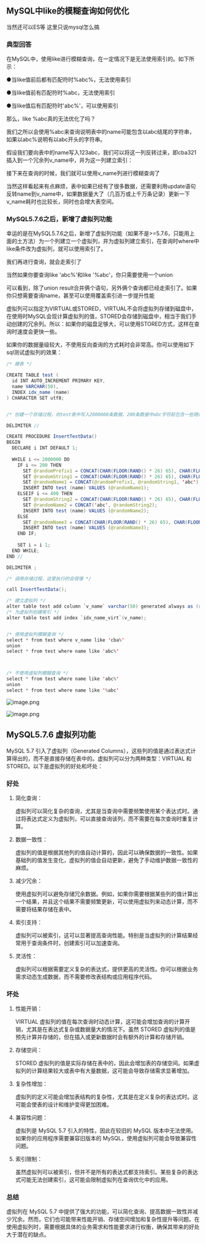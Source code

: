 ## MySQL中like的模糊查询如何优化

当然还可以ES等 这里只说mysql怎么搞

### 典型回答

在MySQL中，使用like进行模糊查询，在一定情况下是无法使用索引的。如下所示：

●当like值前后都有匹配符时%abc%，无法使用索引

●当like值前有匹配符时%abc，无法使用索引

●当like值后有匹配符时'abc%'，可以使用索引

那么，like %abc真的无法优化了吗？

我们之所以会使用%abc来查询说明表中的name可能包含以abc结尾的字符串，如果以abc%说明有以abc开头的字符串。

假设我们要向表中的name写入123abc，我们可以将这一列反转过来，即cba321插入到一个冗余列v\_name中，并为这一列建立索引：

接下来在查询的时候，我们就可以使用v\_name列进行模糊查询了

当然这样看起来有点麻烦，表中如果已经有了很多数据，还需要利用update语句反转name到v\_name中，如果数据量大了（几百万或上千万条记录）更新一下v\_name耗时也比较长，同时也会增大表空间。

### MySQL5.7.6之后，新增了虚拟列功能

幸运的是在MySQL5.7.6之后，新增了虚拟列功能（如果不是>=5.7.6，只能用上面的土方法）为一个列建立一个虚拟列，并为虚拟列建立索引，在查询时where中like条件改为虚拟列，就可以使用索引了。

我们再进行查询，就会走索引了

当然如果你要查询like 'abc%'和like '%abc'，你只需要使用一个union

可以看到，除了union result合并俩个语句，另外俩个查询都已经走索引了。如果你只想需要查询name，甚至可以使用覆盖索引进一步提升性能

虚拟列可以指定为VIRTUAL或STORED，VIRTUAL不会将虚拟列存储到磁盘中，在使用时MySQL会现计算虚拟列的值，STORED会存储到磁盘中，相当于我们手动创建的冗余列。所以：如果你的磁盘足够大，可以使用STORED方式，这样在查询时速度会更快一些。

如果你的数据量级较大，不使用反向查询的方式耗时会非常高。你可以使用如下sql测试虚拟列的效果：

```java
/* 建表 */

CREATE TABLE test (
  id INT AUTO_INCREMENT PRIMARY KEY,
  name VARCHAR(50),
  INDEX idx_name (name)
) CHARACTER SET utf8;


/* 创建一个存储过程，向test表中写入2000000条数据，200条数据中abc字符前包含一些随机字符（用于测试like '%abc'的情况），200条数据中abc字符后包含一些随机字符（用于测试like 'abc%'的情况），其余行不包含abc字符 */

DELIMITER //

CREATE PROCEDURE InsertTestData()
BEGIN
  DECLARE i INT DEFAULT 1;
  
  WHILE i <= 2000000 DO
    IF i <= 200 THEN
      SET @randomPrefix1 = CONCAT(CHAR(FLOOR(RAND() * 26) 65), CHAR(FLOOR(RAND() * 26) 97), CHAR(FLOOR(RAND() * 26) 48));
      SET @randomString1 = CONCAT(CHAR(FLOOR(RAND() * 26) 65), CHAR(FLOOR(RAND() * 26) 97), CHAR(FLOOR(RAND() * 26) 48));
      SET @randomName1 = CONCAT(@randomPrefix1, @randomString1, 'abc');
      INSERT INTO test (name) VALUES (@randomName1);
    ELSEIF i <= 400 THEN
      SET @randomString2 = CONCAT(CHAR(FLOOR(RAND() * 26) 65), CHAR(FLOOR(RAND() * 26) 97), CHAR(FLOOR(RAND() * 26) 48));
      SET @randomName2 = CONCAT('abc', @randomString2);
      INSERT INTO test (name) VALUES (@randomName2);
    ELSE
      SET @randomName3 = CONCAT(CHAR(FLOOR(RAND() * 26) 65), CHAR(FLOOR(RAND() * 26) 97), CHAR(FLOOR(RAND() * 26) 48));
      INSERT INTO test (name) VALUES (@randomName3);
    END IF;
    
    SET i = i 1;
  END WHILE;
END //

DELIMITER ;

/* 调用存储过程，这里执行的会很慢 */

call InsertTestData();

/* 建立虚拟列 */
alter table test add column `v_name` varchar(50) generated always as (reverse(name));
/* 为虚拟列创建索引 */
alter table test add index `idx_name_virt`(v_name);


/* 使用虚拟列模糊查询 */
select * from test where v_name like 'cba%'
union
select * from test where name like 'abc%'



/* 不使用虚拟列模糊查询 */
select * from test where name like 'abc%'
union
select * from test where name like '%abc'
```

![image.png](https://p9-xtjj-sign.byteimg.com/tos-cn-i-73owjymdk6/34326a3d817b4f108db9ab0bc0b28332~tplv-73owjymdk6-jj-mark-v1:0:0:0:0:5o6Y6YeR5oqA5pyv56S-5Yy6IEAg5ZCO56uv56iL5bqP5ZGYQXNrYQ==:q75.awebp?rk3s=f64ab15b&x-expires=1743219370&x-signature=fCgVyZDbg5UPhMgSeAg4z4h6SJk%3D)

![image.png](https://p9-xtjj-sign.byteimg.com/tos-cn-i-73owjymdk6/b33e7366927d443a81c67a8c50d38312~tplv-73owjymdk6-jj-mark-v1:0:0:0:0:5o6Y6YeR5oqA5pyv56S-5Yy6IEAg5ZCO56uv56iL5bqP5ZGYQXNrYQ==:q75.awebp?rk3s=f64ab15b&x-expires=1743219370&x-signature=srZZoguhjN0uZEFcBg1HOGxVjM0%3D)

## MySQL5.7.6 虚拟列功能

MySQL 5.7 引入了虚拟列（Generated Columns），这些列的值是通过表达式计算得出的，而不是直接存储在表中的。虚拟列可以分为两种类型：VIRTUAL 和 STORED。以下是虚拟列的好处和坏处：

### 好处

1. 简化查询：
    
   虚拟列可以简化复杂的查询，尤其是当查询中需要频繁使用某个表达式时。通过将表达式定义为虚拟列，可以直接查询该列，而不需要在每次查询时重复计算。
2. 数据一致性：
    
   虚拟列的值是根据其他列的值自动计算的，因此可以确保数据的一致性。如果基础列的值发生变化，虚拟列的值会自动更新，避免了手动维护数据一致性的麻烦。
3. 减少冗余：
    
   使用虚拟列可以避免存储冗余数据。例如，如果你需要根据某些列的值计算出一个结果，并且这个结果不需要频繁更新，可以使用虚拟列来动态计算，而不需要将结果存储在表中。
4. 索引支持：
    
   虚拟列可以被索引，这可以显著提高查询性能。特别是当虚拟列的计算结果经常用于查询条件时，创建索引可以加速查询。
5. 灵活性：
    
    虚拟列可以根据需要定义复杂的表达式，提供更高的灵活性。你可以根据业务需求动态生成数据，而不需要修改表结构或应用程序代码。

### 坏处

1. 性能开销：
    
    VIRTUAL 虚拟列的值在每次查询时动态计算，这可能会增加查询的计算开销，尤其是在表达式复杂或数据量大的情况下。虽然 STORED 虚拟列的值是预先计算并存储的，但在插入或更新数据时会有额外的计算和存储开销。
2. 存储空间：
    
    STORED 虚拟列的值是实际存储在表中的，因此会增加表的存储空间。如果虚拟列的计算结果较大或表中有大量数据，这可能会导致存储需求显著增加。
3. 复杂性增加：
    
    虚拟列的定义可能会增加表结构的复杂性，尤其是在定义复杂的表达式时。这可能会使表的设计和维护变得更加困难。
4. 兼容性问题：
    
    虚拟列是 MySQL 5.7 引入的特性，因此在较旧的 MySQL 版本中无法使用。如果你的应用程序需要兼容旧版本的 MySQL，使用虚拟列可能会导致兼容性问题。
5. 索引限制：
    
    虽然虚拟列可以被索引，但并不是所有的表达式都支持索引。某些复杂的表达式可能无法创建索引，这可能会限制虚拟列在查询优化中的应用。

### 总结

虚拟列在 MySQL 5.7 中提供了强大的功能，可以简化查询、提高数据一致性并减少冗余。然而，它们也可能带来性能开销、存储空间增加和复杂性提升等问题。在使用虚拟列时，需要根据具体的业务需求和性能要求进行权衡，确保其带来的好处大于潜在的缺点。


